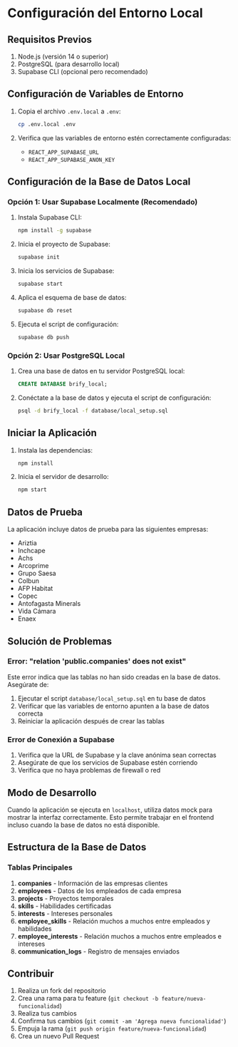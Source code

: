 # Configuración del Entorno Local

## Requisitos Previos

1. Node.js (versión 14 o superior)
2. PostgreSQL (para desarrollo local)
3. Supabase CLI (opcional pero recomendado)

## Configuración de Variables de Entorno

1. Copia el archivo `.env.local` a `.env`:
   ```bash
   cp .env.local .env
   ```

2. Verifica que las variables de entorno estén correctamente configuradas:
   - `REACT_APP_SUPABASE_URL`
   - `REACT_APP_SUPABASE_ANON_KEY`

## Configuración de la Base de Datos Local

### Opción 1: Usar Supabase Localmente (Recomendado)

1. Instala Supabase CLI:
   ```bash
   npm install -g supabase
   ```

2. Inicia el proyecto de Supabase:
   ```bash
   supabase init
   ```

3. Inicia los servicios de Supabase:
   ```bash
   supabase start
   ```

4. Aplica el esquema de base de datos:
   ```bash
   supabase db reset
   ```

5. Ejecuta el script de configuración:
   ```bash
   supabase db push
   ```

### Opción 2: Usar PostgreSQL Local

1. Crea una base de datos en tu servidor PostgreSQL local:
   ```sql
   CREATE DATABASE brify_local;
   ```

2. Conéctate a la base de datos y ejecuta el script de configuración:
   ```bash
   psql -d brify_local -f database/local_setup.sql
   ```

## Iniciar la Aplicación

1. Instala las dependencias:
   ```bash
   npm install
   ```

2. Inicia el servidor de desarrollo:
   ```bash
   npm start
   ```

## Datos de Prueba

La aplicación incluye datos de prueba para las siguientes empresas:
- Ariztia
- Inchcape
- Achs
- Arcoprime
- Grupo Saesa
- Colbun
- AFP Habitat
- Copec
- Antofagasta Minerals
- Vida Cámara
- Enaex

## Solución de Problemas

### Error: "relation 'public.companies' does not exist"

Este error indica que las tablas no han sido creadas en la base de datos. Asegúrate de:

1. Ejecutar el script `database/local_setup.sql` en tu base de datos
2. Verificar que las variables de entorno apunten a la base de datos correcta
3. Reiniciar la aplicación después de crear las tablas

### Error de Conexión a Supabase

1. Verifica que la URL de Supabase y la clave anónima sean correctas
2. Asegúrate de que los servicios de Supabase estén corriendo
3. Verifica que no haya problemas de firewall o red

## Modo de Desarrollo

Cuando la aplicación se ejecuta en `localhost`, utiliza datos mock para mostrar la interfaz correctamente. Esto permite trabajar en el frontend incluso cuando la base de datos no está disponible.

## Estructura de la Base de Datos

### Tablas Principales

1. **companies** - Información de las empresas clientes
2. **employees** - Datos de los empleados de cada empresa
3. **projects** - Proyectos temporales
4. **skills** - Habilidades certificadas
5. **interests** - Intereses personales
6. **employee_skills** - Relación muchos a muchos entre empleados y habilidades
7. **employee_interests** - Relación muchos a muchos entre empleados e intereses
8. **communication_logs** - Registro de mensajes enviados

## Contribuir

1. Realiza un fork del repositorio
2. Crea una rama para tu feature (`git checkout -b feature/nueva-funcionalidad`)
3. Realiza tus cambios
4. Confirma tus cambios (`git commit -am 'Agrega nueva funcionalidad'`)
5. Empuja la rama (`git push origin feature/nueva-funcionalidad`)
6. Crea un nuevo Pull Request
